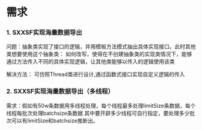 # 需求

### 1. SXXSF实现海量数据导出

问题：抽象类实现了接口的逻辑，并用模板方法模式抽出具体实现接口。此时其他类想要使用这个抽象类：
如何改写，使得在不创建抽象类的实现类情况下，能够通过方法传入不同的具体实现逻辑，让其他类能够以传入的逻辑使用该类


解决方法：
可仿照Thread类进行设计,通过函数式接口实现自定义逻辑的传入


### 2. SXXSF实现海量数据导出（多线程）

需求：假如有50w条数据用多线程处理，每个线程最多处理limitSize条数据，每个线程每批次处理batchsize条数据
其中要开辟多少线程可自行指定，要处理多少批次可以有limitSize和batchsize推断出。